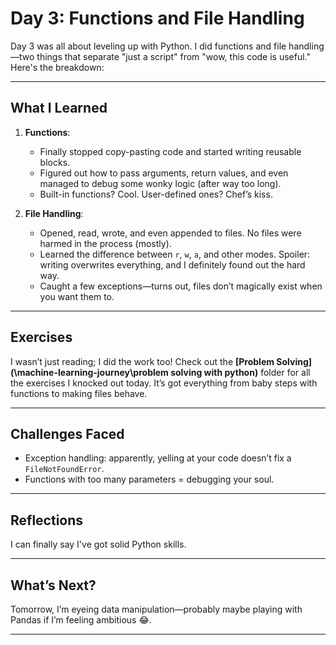 # Day 3: Functions and File Handling  

Day 3 was all about leveling up with Python. I did functions and file handling—two things that separate "just a script" from "wow, this code is useful." Here's the breakdown:  

---

## What I Learned  

1. **Functions**:  
   - Finally stopped copy-pasting code and started writing reusable blocks.  
   - Figured out how to pass arguments, return values, and even managed to debug some wonky logic (after way too long).  
   - Built-in functions? Cool. User-defined ones? Chef’s kiss.  

2. **File Handling**:  
   - Opened, read, wrote, and even appended to files. No files were harmed in the process (mostly).  
   - Learned the difference between `r`, `w`, `a`, and other modes. Spoiler: writing overwrites everything, and I definitely found out the hard way.  
   - Caught a few exceptions—turns out, files don’t magically exist when you want them to.  

---

## Exercises  
I wasn’t just reading; I did the work too! Check out the **[Problem Solving](\machine-learning-journey\problem solving with python)** folder for all the exercises I knocked out today. It’s got everything from baby steps with functions to making files behave.  

---

## Challenges Faced  
- Exception handling: apparently, yelling at your code doesn’t fix a `FileNotFoundError`.  
- Functions with too many parameters = debugging your soul.  

---

## Reflections  
I can finally say I've got solid Python skills.

---

## What’s Next?  
Tomorrow, I’m eyeing data manipulation—probably  maybe playing with Pandas if I’m feeling ambitious 😂.  

---
